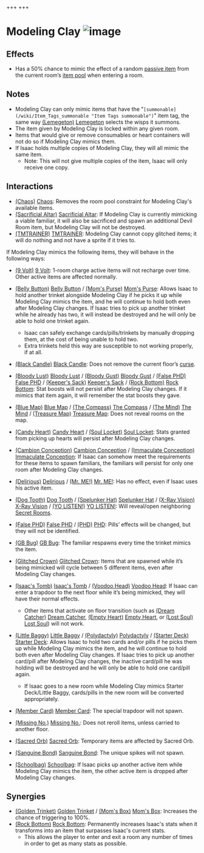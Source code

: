 +++
+++

 # Modeling Clay ![image](/image/Modeling_Clay.png) 

Effects
---------


* Has a 50% chance to mimic the effect of a random [passive item](/wiki/Passive_item "Passive item") from the current room’s [item pool](/wiki/Item_Pool "Item Pool") when entering a room.


Notes
-------


* Modeling Clay can only mimic items that have the "`[summonable](/wiki/Item_Tags_summonable "Item Tags summonable")`" item tag, the same way [(Lemegeton)](/wiki/Lemegeton "Lemegeton") [Lemegeton](/wiki/Lemegeton "Lemegeton") selects the wisps it summons.
* The item given by Modeling Clay is locked within any given room.
* Items that would give or remove consumables or heart containers will not do so if Modeling Clay mimics them.
* If Isaac holds multiple copies of Modeling Clay, they will all mimic the same item.
	+ Note: This will not give multiple copies of the item, Isaac will only receive one copy.


Interactions
--------------


* [(Chaos)](/wiki/Chaos "Chaos") [Chaos](/wiki/Chaos "Chaos"): Removes the room pool constraint for Modeling Clay's available items.
* [(Sacrificial Altar)](/wiki/Sacrificial_Altar "Sacrificial Altar") [Sacrificial Altar](/wiki/Sacrificial_Altar "Sacrificial Altar"): If Modeling Clay is currently mimicking a viable familiar, it will also be sacrificed and spawn an additional Devil Room item, but Modeling Clay will not be destroyed.
* [(TMTRAINER)](/wiki/TMTRAINER "TMTRAINER") [TMTRAINER](/wiki/TMTRAINER "TMTRAINER"): Modeling Clay cannot copy glitched items; it will do nothing and not have a sprite if it tries to.


If Modeling Clay mimics the following items, they will behave in the following ways:



* [(9 Volt)](/wiki/9_Volt "9 Volt") [9 Volt](/wiki/9_Volt "9 Volt"): 1-room charge active items will not recharge over time. Other active items are affected normally.


* [(Belly Button)](/wiki/Belly_Button "Belly Button") [Belly Button](/wiki/Belly_Button "Belly Button") / [(Mom's Purse)](/wiki/Mom%27s_Purse "Mom's Purse") [Mom's Purse](/wiki/Mom%27s_Purse "Mom's Purse"): Allows Isaac to hold another trinket alongside Modeling Clay if he picks it up while Modeling Clay mimics the item, and he will continue to hold both even after Modeling Clay changes. If Isaac tries to pick up another trinket while he already has two, it will instead be destroyed and he will only be able to hold one trinket again.
	+ Isaac can safely exchange cards/pills/trinkets by manually dropping them, at the cost of being unable to hold two.
	+ Extra trinkets held this way are susceptible to not working properly, if at all.
* [(Black Candle)](/wiki/Black_Candle "Black Candle") [Black Candle](/wiki/Black_Candle "Black Candle"): Does not remove the current floor’s [curse](/wiki/Curse "Curse").
* [(Bloody Lust)](/wiki/Bloody_Lust "Bloody Lust") [Bloody Lust](/wiki/Bloody_Lust "Bloody Lust") / [(Bloody Gust)](/wiki/Bloody_Gust "Bloody Gust") [Bloody Gust](/wiki/Bloody_Gust "Bloody Gust") / [(False PHD)](/wiki/False_PHD "False PHD") [False PHD](/wiki/False_PHD "False PHD") / [(Keeper's Sack)](/wiki/Keeper%27s_Sack "Keeper's Sack") [Keeper's Sack](/wiki/Keeper%27s_Sack "Keeper's Sack") / [(Rock Bottom)](/wiki/Rock_Bottom "Rock Bottom") [Rock Bottom](/wiki/Rock_Bottom "Rock Bottom"): Stat boosts will not persist after Modeling Clay changes. If it mimics that item again, it will remember the stat boosts they gave.
* [(Blue Map)](/wiki/Blue_Map "Blue Map") [Blue Map](/wiki/Blue_Map "Blue Map") / [(The Compass)](/wiki/The_Compass "The Compass") [The Compass](/wiki/The_Compass "The Compass") / [(The Mind)](/wiki/The_Mind "The Mind") [The Mind](/wiki/The_Mind "The Mind") / [(Treasure Map)](/wiki/Treasure_Map "Treasure Map") [Treasure Map](/wiki/Treasure_Map "Treasure Map"): Does not reveal rooms on the map.
* [(Candy Heart)](/wiki/Candy_Heart "Candy Heart") [Candy Heart](/wiki/Candy_Heart "Candy Heart") / [(Soul Locket)](/wiki/Soul_Locket "Soul Locket") [Soul Locket](/wiki/Soul_Locket "Soul Locket"): Stats granted from picking up hearts will persist after Modeling Clay changes.
* [(Cambion Conception)](/wiki/Cambion_Conception "Cambion Conception") [Cambion Conception](/wiki/Cambion_Conception "Cambion Conception") / [(Immaculate Conception)](/wiki/Immaculate_Conception "Immaculate Conception") [Immaculate Conception](/wiki/Immaculate_Conception "Immaculate Conception"): If Isaac can somehow meet the requirements for these items to spawn familiars, the familiars will persist for only one room after Modeling Clay changes.
* [(Delirious)](/wiki/Delirious "Delirious") [Delirious](/wiki/Delirious "Delirious") / [(Mr. ME!)](/wiki/Mr._ME! "Mr. ME!") [Mr. ME!](/wiki/Mr._ME! "Mr. ME!"): Has no effect, even if Isaac uses his active item.
* [(Dog Tooth)](/wiki/Dog_Tooth "Dog Tooth") [Dog Tooth](/wiki/Dog_Tooth "Dog Tooth") / [(Spelunker Hat)](/wiki/Spelunker_Hat "Spelunker Hat") [Spelunker Hat](/wiki/Spelunker_Hat "Spelunker Hat") / [(X-Ray Vision)](/wiki/X-Ray_Vision "X-Ray Vision") [X-Ray Vision](/wiki/X-Ray_Vision "X-Ray Vision") / [(YO LISTEN!)](/wiki/YO_LISTEN! "YO LISTEN!") [YO LISTEN!](/wiki/YO_LISTEN! "YO LISTEN!"): Will reveal/open neighboring [Secret Rooms](/wiki/Secret_Room "Secret Room").
* [(False PHD)](/wiki/False_PHD "False PHD") [False PHD](/wiki/False_PHD "False PHD") / [(PHD)](/wiki/PHD "PHD") [PHD](/wiki/PHD "PHD"): Pills’ effects will be changed, but they will not be identified.
* [(GB Bug)](/wiki/GB_Bug "GB Bug") [GB Bug](/wiki/GB_Bug "GB Bug"): The familiar respawns every time the trinket mimics the item.
* [(Glitched Crown)](/wiki/Glitched_Crown "Glitched Crown") [Glitched Crown](/wiki/Glitched_Crown "Glitched Crown"): Items that are spawned while it’s being mimicked will cycle between 5 different items, even after Modeling Clay changes.
* [(Isaac's Tomb)](/wiki/Isaac%27s_Tomb "Isaac's Tomb") [Isaac's Tomb](/wiki/Isaac%27s_Tomb "Isaac's Tomb") / [(Voodoo Head)](/wiki/Voodoo_Head "Voodoo Head") [Voodoo Head](/wiki/Voodoo_Head "Voodoo Head"): If Isaac can enter a trapdoor to the next floor while it’s being mimicked, they will have their normal effects.
	+ Other items that activate on floor transition (such as [(Dream Catcher)](/wiki/Dream_Catcher "Dream Catcher") [Dream Catcher](/wiki/Dream_Catcher "Dream Catcher"), [(Empty Heart)](/wiki/Empty_Heart "Empty Heart") [Empty Heart](/wiki/Empty_Heart "Empty Heart"), or [(Lost Soul)](/wiki/Lost_Soul "Lost Soul") [Lost Soul](/wiki/Lost_Soul "Lost Soul")) will not work.
* [(Little Baggy)](/wiki/Little_Baggy "Little Baggy") [Little Baggy](/wiki/Little_Baggy "Little Baggy") / [(Polydactyly)](/wiki/Polydactyly "Polydactyly") [Polydactyly](/wiki/Polydactyly "Polydactyly") / [(Starter Deck)](/wiki/Starter_Deck "Starter Deck") [Starter Deck](/wiki/Starter_Deck "Starter Deck"): Allows Isaac to hold two cards and/or pills if he picks them up while Modeling Clay mimics the item, and he will continue to hold both even after Modeling Clay changes. If Isaac tries to pick up another card/pill after Modeling Clay changes, the inactive card/pill he was holding will be destroyed and he will only be able to hold one card/pill again.
	+ If Isaac goes to a new room while Modeling Clay mimics Starter Deck/Little Baggy, cards/pills in the new room will be converted appropriately.
* [(Member Card)](/wiki/Member_Card "Member Card") [Member Card](/wiki/Member_Card "Member Card"): The special trapdoor will not spawn.
* [(Missing No.)](/wiki/Missing_No. "Missing No.") [Missing No.](/wiki/Missing_No. "Missing No."): Does not reroll items, unless carried to another floor.
* [(Sacred Orb)](/wiki/Sacred_Orb "Sacred Orb") [Sacred Orb](/wiki/Sacred_Orb "Sacred Orb"): Temporary items are affected by Sacred Orb.
* [(Sanguine Bond)](/wiki/Sanguine_Bond "Sanguine Bond") [Sanguine Bond](/wiki/Sanguine_Bond "Sanguine Bond"): The unique spikes will not spawn.
* [(Schoolbag)](/wiki/Schoolbag "Schoolbag") [Schoolbag](/wiki/Schoolbag "Schoolbag"): If Isaac picks up another active item while Modeling Clay mimics the item, the other active item is dropped after Modeling Clay changes.


Synergies
-----------


* [(Golden Trinket)](/wiki/Golden_Trinket "Golden Trinket") [Golden Trinket](/wiki/Golden_Trinket "Golden Trinket") / [(Mom's Box)](/wiki/Mom%27s_Box "Mom's Box") [Mom's Box](/wiki/Mom%27s_Box "Mom's Box"): Increases the chance of triggering to 100%.
* [(Rock Bottom)](/wiki/Rock_Bottom "Rock Bottom") [Rock Bottom](/wiki/Rock_Bottom "Rock Bottom"): Permanently increases Isaac's stats when it transforms into an item that surpasses Isaac's current stats.
	+ This allows the player to enter and exit a room any number of times in order to get as many stats as possible.


